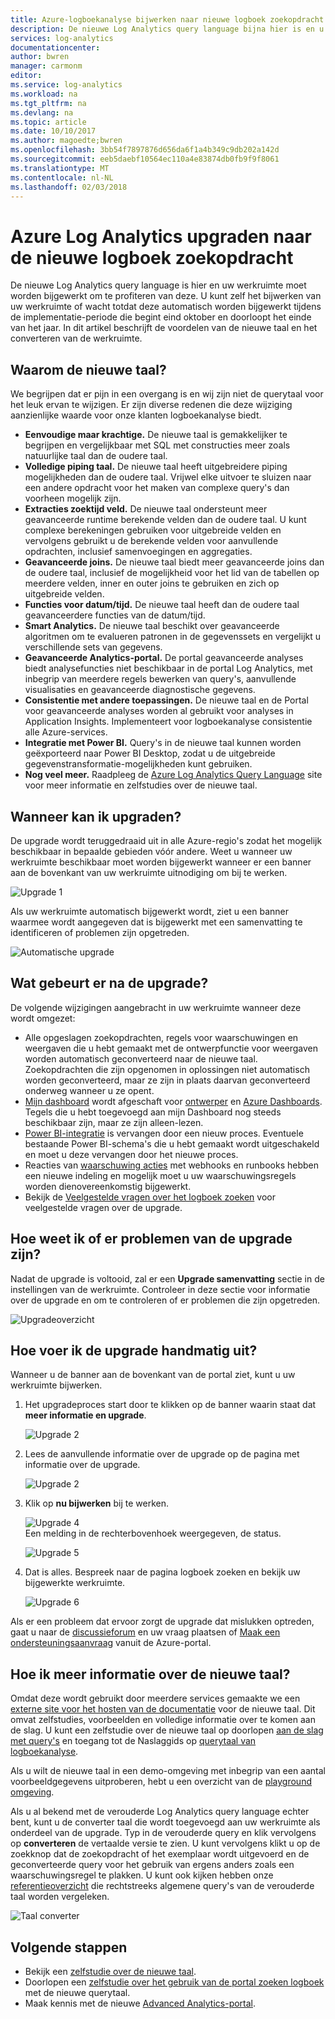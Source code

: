 ```yaml
---
title: Azure-logboekanalyse bijwerken naar nieuwe logboek zoekopdracht | Microsoft Docs
description: De nieuwe Log Analytics query language bijna hier is en u kunt deelnemen aan de openbare preview.  In dit artikel beschrijft de voordelen van de nieuwe taal en het converteren van de werkruimte.
services: log-analytics
documentationcenter: 
author: bwren
manager: carmonm
editor: 
ms.service: log-analytics
ms.workload: na
ms.tgt_pltfrm: na
ms.devlang: na
ms.topic: article
ms.date: 10/10/2017
ms.author: magoedte;bwren
ms.openlocfilehash: 3bb54f7897876d656da6f1a4b349c9db202a142d
ms.sourcegitcommit: eeb5daebf10564ec110a4e83874db0fb9f9f8061
ms.translationtype: MT
ms.contentlocale: nl-NL
ms.lasthandoff: 02/03/2018
---
```

# <a name="azure-log-analytics-upgrade-to-new-log-search"></a>Azure Log Analytics upgraden naar de nieuwe logboek zoekopdracht

De nieuwe Log Analytics query language is hier en uw werkruimte moet worden bijgewerkt om te profiteren van deze.  U kunt zelf het bijwerken van uw werkruimte of wacht totdat deze automatisch worden bijgewerkt tijdens de implementatie-periode die begint eind oktober en doorloopt het einde van het jaar.  In dit artikel beschrijft de voordelen van de nieuwe taal en het converteren van de werkruimte.  

## <a name="why-the-new-language"></a>Waarom de nieuwe taal?
We begrijpen dat er pijn in een overgang is en wij zijn niet de querytaal voor het leuk ervan te wijzigen.  Er zijn diverse redenen die deze wijziging aanzienlijke waarde voor onze klanten logboekanalyse biedt.

- **Eenvoudige maar krachtige.** De nieuwe taal is gemakkelijker te begrijpen en vergelijkbaar met SQL met constructies meer zoals natuurlijke taal dan de oudere taal.
- **Volledige piping taal.**  De nieuwe taal heeft uitgebreidere piping mogelijkheden dan de oudere taal.  Vrijwel elke uitvoer te sluizen naar een andere opdracht voor het maken van complexe query's dan voorheen mogelijk zijn.
- **Extracties zoektijd veld.**  De nieuwe taal ondersteunt meer geavanceerde runtime berekende velden dan de oudere taal.  U kunt complexe berekeningen gebruiken voor uitgebreide velden en vervolgens gebruikt u de berekende velden voor aanvullende opdrachten, inclusief samenvoegingen en aggregaties.
- **Geavanceerde joins.**  De nieuwe taal biedt meer geavanceerde joins dan de oudere taal, inclusief de mogelijkheid voor het lid van de tabellen op meerdere velden, inner en outer joins te gebruiken en zich op uitgebreide velden.
- **Functies voor datum/tijd.**  De nieuwe taal heeft dan de oudere taal geavanceerdere functies van de datum/tijd.
- **Smart Analytics.**  De nieuwe taal beschikt over geavanceerde algoritmen om te evalueren patronen in de gegevenssets en vergelijkt u verschillende sets van gegevens.
- **Geavanceerde Analytics-portal.**  De portal geavanceerde analyses biedt analysefuncties niet beschikbaar in de portal Log Analytics, met inbegrip van meerdere regels bewerken van query's, aanvullende visualisaties en geavanceerde diagnostische gegevens.
- **Consistentie met andere toepassingen.**  De nieuwe taal en de Portal voor geavanceerde analyses worden al gebruikt voor analyses in Application Insights.  Implementeert voor logboekanalyse consistentie alle Azure-services.
- **Integratie met Power BI.** Query's in de nieuwe taal kunnen worden geëxporteerd naar Power BI Desktop, zodat u de uitgebreide gegevenstransformatie-mogelijkheden kunt gebruiken.
- **Nog veel meer.** Raadpleeg de [Azure Log Analytics Query Language](https://docs.loganalytics.io) site voor meer informatie en zelfstudies over de nieuwe taal.


## <a name="when-can-i-upgrade"></a>Wanneer kan ik upgraden?
De upgrade wordt teruggedraaid uit in alle Azure-regio's zodat het mogelijk beschikbaar in bepaalde gebieden vóór andere.  Weet u wanneer uw werkruimte beschikbaar moet worden bijgewerkt wanneer er een banner aan de bovenkant van uw werkruimte uitnodiging om bij te werken.

![Upgrade 1](media/log-analytics-log-search-upgrade/upgrade-01a.png)

Als uw werkruimte automatisch bijgewerkt wordt, ziet u een banner waarmee wordt aangegeven dat is bijgewerkt met een samenvatting te identificeren of problemen zijn opgetreden.

 ![Automatische upgrade](media/log-analytics-log-search-upgrade/auto-upgrade.png)


## <a name="what-happens-after-the-upgrade"></a>Wat gebeurt er na de upgrade?
De volgende wijzigingen aangebracht in uw werkruimte wanneer deze wordt omgezet:

- Alle opgeslagen zoekopdrachten, regels voor waarschuwingen en weergaven die u hebt gemaakt met de ontwerpfunctie voor weergaven worden automatisch geconverteerd naar de nieuwe taal.  Zoekopdrachten die zijn opgenomen in oplossingen niet automatisch worden geconverteerd, maar ze zijn in plaats daarvan geconverteerd onderweg wanneer u ze opent.  
- [Mijn dashboard](log-analytics-dashboards.md) wordt afgeschaft voor [ontwerper](log-analytics-view-designer.md) en [Azure Dashboards](../azure-portal/azure-portal-dashboards.md).  Tegels die u hebt toegevoegd aan mijn Dashboard nog steeds beschikbaar zijn, maar ze zijn alleen-lezen.
- [Power BI-integratie](log-analytics-powerbi.md) is vervangen door een nieuw proces.  Eventuele bestaande Power BI-schema's die u hebt gemaakt wordt uitgeschakeld en moet u deze vervangen door het nieuwe proces.
- Reacties van [waarschuwing acties](log-analytics-alerts-actions.md) met webhooks en runbooks hebben een nieuwe indeling en mogelijk moet u uw waarschuwingsregels worden dienovereenkomstig bijgewerkt.
- Bekijk de [Veelgestelde vragen over het logboek zoeken](log-analytics-log-search-faq.md) voor veelgestelde vragen over de upgrade.

## <a name="how-do-i-know-if-there-were-any-issues-from-the-upgrade"></a>Hoe weet ik of er problemen van de upgrade zijn?
Nadat de upgrade is voltooid, zal er een **Upgrade samenvatting** sectie in de instellingen van de werkruimte.  Controleer in deze sectie voor informatie over de upgrade en om te controleren of er problemen die zijn opgetreden.

 ![Upgradeoverzicht](media/log-analytics-log-search-upgrade/upgrade-summary.png)

## <a name="how-do-i-manually-perform-the-upgrade"></a>Hoe voer ik de upgrade handmatig uit?
Wanneer u de banner aan de bovenkant van de portal ziet, kunt u uw werkruimte bijwerken.  

1.  Het upgradeproces start door te klikken op de banner waarin staat dat **meer informatie en upgrade**.

    ![Upgrade 2](media/log-analytics-log-search-upgrade/upgrade-01a.png)<br>

2.  Lees de aanvullende informatie over de upgrade op de pagina met informatie over de upgrade.

    ![Upgrade 2](media/log-analytics-log-search-upgrade/upgrade-03.png)<br>

3.  Klik op **nu bijwerken** bij te werken.

    ![Upgrade 4](media/log-analytics-log-search-upgrade/upgrade-04.png)<br>Een melding in de rechterbovenhoek weergegeven, de status.
    
    ![Upgrade 5](media/log-analytics-log-search-upgrade/upgrade-05.png)

4.  Dat is alles.  Bespreek naar de pagina logboek zoeken en bekijk uw bijgewerkte werkruimte.

    ![Upgrade 6](media/log-analytics-log-search-upgrade/upgrade-06.png)

Als er een probleem dat ervoor zorgt de upgrade dat mislukken optreden, gaat u naar de [discussieforum](https://social.msdn.microsoft.com/Forums/azure/home?forum=opinsights) en uw vraag plaatsen of [Maak een ondersteuningsaanvraag](../azure-supportability/how-to-create-azure-support-request.md) vanuit de Azure-portal.

## <a name="how-do-i-learn-the-new-language"></a>Hoe ik meer informatie over de nieuwe taal?
Omdat deze wordt gebruikt door meerdere services gemaakte we een [externe site voor het hosten van de documentatie](https://docs.loganalytics.io/) voor de nieuwe taal.  Dit omvat zelfstudies, voorbeelden en volledige informatie over te komen aan de slag. U kunt een zelfstudie over de nieuwe taal op doorlopen [aan de slag met query's](https://go.microsoft.com/fwlink/?linkid=856078) en toegang tot de Naslaggids op [querytaal van logboekanalyse](https://go.microsoft.com/fwlink/?linkid=856079).  

Als u wilt de nieuwe taal in een demo-omgeving met inbegrip van een aantal voorbeeldgegevens uitproberen, hebt u een overzicht van de [playground omgeving](https://portal.loganalytics.io/demo#/discover/home).

Als u al bekend met de verouderde Log Analytics query language echter bent, kunt u de converter taal die wordt toegevoegd aan uw werkruimte als onderdeel van de upgrade.  Typ in de verouderde query en klik vervolgens op **converteren** de vertaalde versie te zien.  U kunt vervolgens klikt u op de zoekknop dat de zoekopdracht of het exemplaar wordt uitgevoerd en de geconverteerde query voor het gebruik van ergens anders zoals een waarschuwingsregel te plakken.  U kunt ook kijken hebben onze [referentieoverzicht](log-analytics-log-search-transition.md) die rechtstreeks algemene query's van de verouderde taal worden vergeleken.

![Taal converter](media/log-analytics-log-search-upgrade/language-converter.png)


## <a name="next-steps"></a>Volgende stappen
- Bekijk een [zelfstudie over de nieuwe taal](https://go.microsoft.com/fwlink/?linkid=856078).
- Doorlopen een [zelfstudie over het gebruik van de portal zoeken logboek](log-analytics-log-search-log-search-portal.md) met de nieuwe querytaal.
- Maak kennis met de nieuwe [Advanced Analytics-portal](https://go.microsoft.com/fwlink/?linkid=856587).
